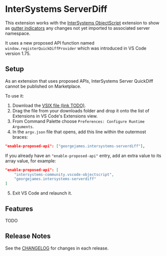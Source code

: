 # InterSystems ServerDiff

This extension works with the [InterSystems ObjectScript](https://marketplace.visualstudio.com/items?itemName=intersystems-community.vscode-objectscript) extension to show as [gutter indicators](https://code.visualstudio.com/docs/sourcecontrol/overview#_gutter-indicators) any changes not yet imported to associated server namespace.

It uses a new proposed API function named `window.registerQuickDiffProvider` which was introduced in VS Code version 1.75.

## Setup

As an extension that uses proposed APIs, InterSystems Server QuickDiff cannot be published on Marketplace.

To use it:
1. Download the [VSIX file (link TODO)]().
2. Drag the file from your downloads folder and drop it onto the list of Extensions in VS Code's Extensions view.
3. From Command Palette choose `Preferences: Configure Runtime Arguments`.
4. In the `argv.json` file that opens, add this line within the outermost braces:
```json
"enable-proposed-api": ["georgejames.intersystems-serverdiff"],
```
If you already have an `"enable-proposed-api"` entry, add an extra value to its array value, for example:
```json
"enable-proposed-api": [
    "intersystems-community.vscode-objectscript",
    "georgejames.intersystems-serverdiff"
]
```
5. Exit VS Code and relaunch it.

## Features

TODO

## Release Notes

See the [CHANGELOG](CHANGELOG.md) for changes in each release.
